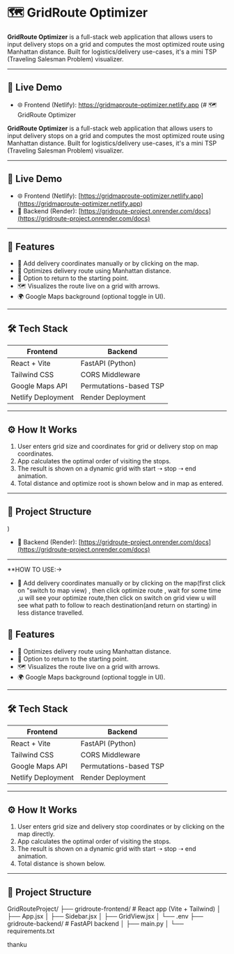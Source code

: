 # 🗺️ GridRoute Optimizer

**GridRoute Optimizer** is a full-stack web application that allows users to input delivery stops on a grid and computes the most optimized route using Manhattan distance. Built for logistics/delivery use-cases, it's a mini TSP (Traveling Salesman Problem) visualizer.

---

## 🚀 Live Demo

- 🌐 Frontend (Netlify): https://gridmaproute-optimizer.netlify.app   (# 🗺️ GridRoute Optimizer

**GridRoute Optimizer** is a full-stack web application that allows users to input delivery stops on a grid and computes the most optimized route using Manhattan distance. Built for logistics/delivery use-cases, it's a mini TSP (Traveling Salesman Problem) visualizer.

---

## 🚀 Live Demo

- 🌐 Frontend (Netlify): [https://gridmaproute-optimizer.netlify.app] (https://gridmaproute-optimizer.netlify.app)
- 🔧 Backend (Render): [https://gridroute-project.onrender.com/docs](https://gridroute-project.onrender.com/docs)

---

## 🧠 Features

- 📍 Add delivery coordinates manually or by clicking on the map.
- 🧮 Optimizes delivery route using Manhattan distance.
- 🔁 Option to return to the starting point.
- 🗺️ Visualizes the route live on a grid with arrows.
- 🌍 Google Maps background (optional toggle in UI).

---

## 🛠️ Tech Stack

| Frontend            | Backend        |
|---------------------|----------------|
| React + Vite        | FastAPI (Python)|
| Tailwind CSS        | CORS Middleware |
| Google Maps API     | Permutations-based TSP |
| Netlify Deployment  | Render Deployment |

---

## ⚙️ How It Works

1. User enters grid size and coordinates for grid or delivery stop on map coordinates.
2. App calculates the optimal order of visiting the stops.
3. The result is shown on a dynamic grid with start ➝ stop ➝ end animation.
4. Total distance and optimize root is shown below and in map as entered.

---

## 🧩 Project Structure

)
- 🔧 Backend (Render): [https://gridroute-project.onrender.com/docs](https://gridroute-project.onrender.com/docs)

---


**HOW TO USE:->
- 📍 Add delivery coordinates manually or by clicking on the map(first click on "switch to map view) , then click optimize route , wait for some time ,u will see your optimize route,then click on switch on grid view u will see what path to follow to reach destination(and return on starting) in less distance travelled.
## 🧠 Features
- 🧮 Optimizes delivery route using Manhattan distance.
- 🔁 Option to return to the starting point.
- 🗺️ Visualizes the route live on a grid with arrows.
- 🌍 Google Maps background (optional toggle in UI).

---

## 🛠️ Tech Stack

| Frontend            | Backend        |
|---------------------|----------------|
| React + Vite        | FastAPI (Python)|
| Tailwind CSS        | CORS Middleware |
| Google Maps API     | Permutations-based TSP |
| Netlify Deployment  | Render Deployment |

---

## ⚙️ How It Works

1. User enters grid size and delivery stop coordinates or by clicking on the map directly.
2. App calculates the optimal order of visiting the stops.
3. The result is shown on a dynamic grid with start ➝ stop ➝ end animation.
4. Total distance is shown below.

---

## 🧩 Project Structure

GridRouteProject/
├── gridroute-frontend/ # React app (Vite + Tailwind)
│ ├── App.jsx
│ ├── Sidebar.jsx
│ ├── GridView.jsx
│ └── .env
├── gridroute-backend/ # FastAPI backend
│ ├── main.py
│ └── requirements.txt

thanku


